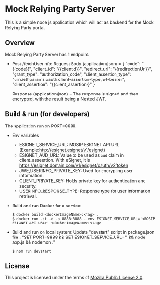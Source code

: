 # Mock Relying Party Server

This is a simple node js application which will act as backend for the Mock Relying Party portal.

## Overview

Mock Relying Party Server has 1 endpoint.

- Post /fetchUserInfo:
  Request Body (application/json) = {
  "code": "{{code}}",
  "client_id": "{{clientId}}",
  "redirect_uri": "{{redirectionUrl}}",
  "grant_type": "authorization_code",
  "client_assertion_type": "urn:ietf:params:oauth:client-assertion-type:jwt-bearer",
  "client_assertion": "{{client_assertion}}"
  }

  Response (application/json) = The response is signed and then encrypted, with the result being a Nested JWT.

## Build & run (for developers)

The application run on PORT=8888.

- Env variables

  - ESIGNET_SERVICE_URL: MOSIP ESIGNET API URL (Example:http://esignet.esignet/v1/esignet)
  - ESIGNET_AUD_URL: Value to be used as `aud` claim in client_asseertion. With eSignet, it is https://esignet.domain.com/v1/esignet/oauth/v2/token
  - JWE_USERINFO_PRIVATE_KEY: Used for encrypting user information.
  - CLIENT_PRIVATE_KEY: Holds private key for authentication and security.
  - USERINFO_RESPONSE_TYPE: Response type for user information retrieval.

- Build and run Docker for a service:

  ```
  $ docker build <dockerImageName>:<tag> .
  $ docker run -it -d -p 8888:8888 --env ESIGNET_SERVICE_URL='<MOSIP ESIGNET API URL>' <dockerImageName>:<tag>
  ```

- Build and run on local system:
  Update "devstart" script in package.json file : "SET PORT=8888 && SET ESIGNET_SERVICE_URL='<MOSIP ESIGNET API URL>' && node app.js && nodemon ."
  ```
  $ npm run devstart
  ```

## License
This project is licensed under the terms of [Mozilla Public License 2.0](../LICENSE).